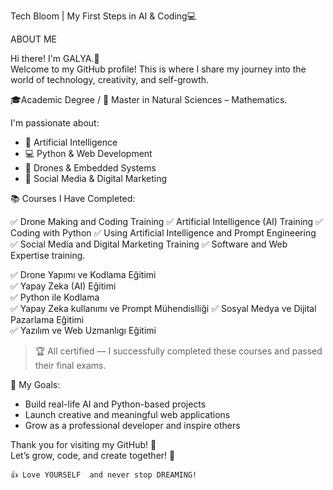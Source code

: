 Tech Bloom | My First Steps in AI & Coding💻
 
ABOUT ME

Hi there! I'm GALYA.👋  
Welcome to my GitHub profile! This is where I share my journey into the world of technology, creativity, and self-growth.

🎓Academic Degree /
📐 Master in Natural Sciences – Mathematics.

I'm passionate about:
- 🤖 Artificial Intelligence
- 💻 Python & Web Development
- 🚁 Drones & Embedded Systems
- 📱 Social Media & Digital Marketing

📚 Courses I Have Completed:

✅ Drone Making and Coding Training
✅ Artificial Intelligence (AI) Training
✅ Coding with Python
✅ Using Artificial Intelligence and Prompt Engineering
✅ Social Media and Digital Marketing Training
✅ Software and Web Expertise training.

✅ Drone Yapımı ve Kodlama Eğitimi  
✅ Yapay Zeka (AI) Eğitimi  
✅ Python ile Kodlama  
✅ Yapay Zeka kullanımı ve Prompt Mühendislliği
✅ Sosyal Medya ve Dijital Pazarlama Eğitimi  
✅ Yazılım ve Web Uzmanlıgı Eğitimi

> 🏆 All certified — I successfully completed these courses and passed their final exams.

🎯 My Goals:
- Build real-life AI and Python-based projects  
- Launch creative and meaningful web applications  
- Grow as a professional developer and inspire others  

Thank you for visiting my GitHub! 💖  
Let’s grow, code, and create together! 🚀
```                                                                                                                                       Let's keep growing, learning and creating together. 🙌 
👍 Love YOURSELF  and never stop DREAMING!                                                                                                                 

